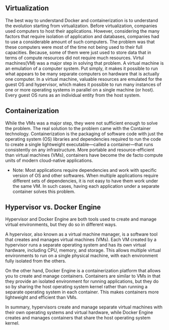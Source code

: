 ## Virtualization
The best way to understand Docker and containerization is to understand the evolution starting from virtualization. Before virtualization, companies used computers to host their applications. However, considering the many factors that require isolation of application and databases, companies had to use a considerable amount of such computers. The problem was that these computers were most of the time not being used to their full capacities. Because, some of them were just used to store data that in terms of compute resources did not require much resources.
Virtul machines(VM) was a major step in solving that problem. A virtual machine is an emulation of a computer system. Put simply, it makes it possible to run what appears to be many separate computers on hardware that is actually one computer.
In a virtual machine, valuable resources are emulated for the guest OS and hypervisor, which makes it possible to run many instances of one or more operating systems in parallel on a single machine (or host). Every guest OS runs as an individual entity from the host system.
## Containerization
While the VMs was a major step, they were not sufficient enough to solve the problem. The real solution to the problem came with the Container technology. 
Containerization is the packaging of software code with just the operating system (OS) libraries and dependencies required to run the code to create a single lightweight executable—called a container—that runs consistently on any infrastructure. More portable and resource-efficient than virtual machines (VMs), containers have become the de facto compute units of modern cloud-native applications.

* Note: Most applications require dependencies and work with specific version of OS and other softwares. When multiple applications require different sets of dependencies, it is not easy to have them work under the same VM. In such cases, having each application under a separate container solves this problem.

## Hypervisor vs. Docker Engine
Hypervisor and Docker Engine are both tools used to create and manage virtual environments, but they do so in different ways.

A hypervisor, also known as a virtual machine manager, is a software tool that creates and manages virtual machines (VMs). Each VM created by a hypervisor runs a separate operating system and has its own virtual hardware, including CPU, memory, and storage. This allows multiple virtual environments to run on a single physical machine, with each environment fully isolated from the others.

On the other hand, Docker Engine is a containerization platform that allows you to create and manage containers. Containers are similar to VMs in that they provide an isolated environment for running applications, but they do so by sharing the host operating system kernel rather than running a separate operating system in each container. This makes containers more lightweight and efficient than VMs.

In summary, hypervisors create and manage separate virtual machines with their own operating systems and virtual hardware, while Docker Engine creates and manages containers that share the host operating system kernel. 